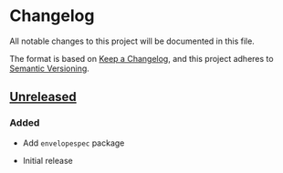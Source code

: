 # Changelog

All notable changes to this project will be documented in this file.

The format is based on [Keep a Changelog], and this project adheres to
[Semantic Versioning].

<!-- references -->
[Keep a Changelog]: https://keepachangelog.com/en/1.0.0/
[Semantic Versioning]: https://semver.org/spec/v2.0.0.html

## [Unreleased]

### Added

- Add `envelopespec` package

- Initial release

<!-- references -->
[Unreleased]: https://github.com/dogmatiq/interopspec

<!-- version template
## [0.0.1] - YYYY-MM-DD

### Added
### Changed
### Deprecated
### Removed
### Fixed
### Security
-->
